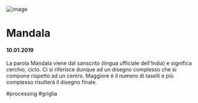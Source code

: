 ![image](https://github.com/KeremTurkyilmaz/TypeMismatchSketches/blob/master/Mandala/image/Mandala02.png)

# Mandala

#### 10.01.2019

La parola Mandala viene dal sanscrito (lingua ufficiale dell'India) e significa cerchio, ciclo. Ci si riferisce dunque ad un disegno complesso che si compone rispetto ad un centro. Maggiore è il numero di taselli e più complesso risulterà il disegno finale.

\#processing \#griglia
